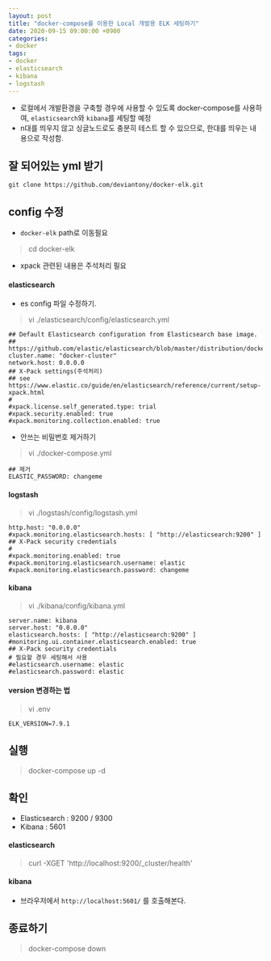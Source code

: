 ```yaml
---
layout: post
title: "docker-compose를 이용한 Local 개발용 ELK 세팅하기"
date: 2020-09-15 09:00:00 +0900
categories:
- docker
tags:
- docker
- elasticsearch
- kibana
- logstash
---
```

- 로컬에서 개발환경을 구축할 경우에 사용할 수 있도록 docker-compose를 사용하여, `elasticsearch`와 `kibana`를 세팅할 예정
- n대를 띄우지 않고 싱글노드로도 충분히 테스트 할 수 있으므로, 한대를 띄우는 내용으로 작성함.


## 잘 되어있는 yml 받기
```
git clone https://github.com/deviantony/docker-elk.git
```

## config 수정
- `docker-elk` path로 이동필요

> cd docker-elk

- xpack 관련된 내용은 주석처리 필요

#### elasticsearch
- es config 파일 수정하기.

> vi ./elasticsearch/config/elasticsearch.yml

```
## Default Elasticsearch configuration from Elasticsearch base image.
## https://github.com/elastic/elasticsearch/blob/master/distribution/docker/src/docker/config/elasticsearch.yml
cluster.name: "docker-cluster"
network.host: 0.0.0.0
## X-Pack settings(주석처리)
## see https://www.elastic.co/guide/en/elasticsearch/reference/current/setup-xpack.html
#
#xpack.license.self_generated.type: trial
#xpack.security.enabled: true
#xpack.monitoring.collection.enabled: true
```

- 안쓰는 비밀번호 제거하기

> vi ./docker-compose.yml

```
## 제거
ELASTIC_PASSWORD: changeme
```

#### logstash

> vi ./logstash/config/logstash.yml

```
http.host: "0.0.0.0"
#xpack.monitoring.elasticsearch.hosts: [ "http://elasticsearch:9200" ]
## X-Pack security credentials
#
#xpack.monitoring.enabled: true
#xpack.monitoring.elasticsearch.username: elastic
#xpack.monitoring.elasticsearch.password: changeme
```

#### kibana

> vi ./kibana/config/kibana.yml

```
server.name: kibana
server.host: "0.0.0.0"
elasticsearch.hosts: [ "http://elasticsearch:9200" ]
#monitoring.ui.container.elasticsearch.enabled: true
## X-Pack security credentials
# 필요할 경우 세팅해서 사용
#elasticsearch.username: elastic
#elasticsearch.password: elastic
```

#### version 변경하는 법

> vi .env

```
ELK_VERSION=7.9.1
```

## 실행
> docker-compose up -d

## 확인
- Elasticsearch : 9200 / 9300
- Kibana : 5601

#### elasticsearch
> curl -XGET 'http://localhost:9200/_cluster/health'

#### kibana
- 브라우저에서 `http://localhost:5601/` 를 호출해본다.

## 종료하기
> docker-compose down

